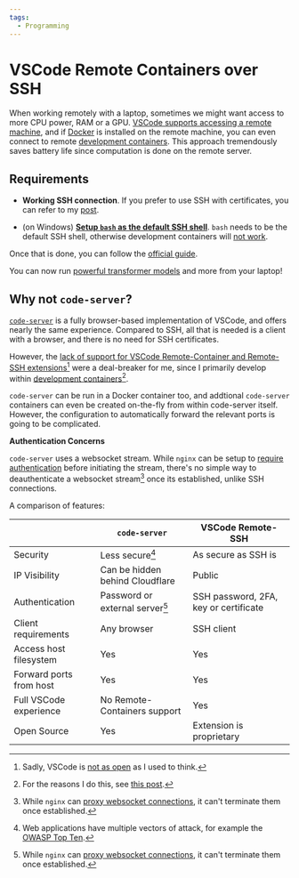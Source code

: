 ```yaml
---
tags:
  - Programming
---
```

# VSCode Remote Containers over SSH

When working remotely with a laptop, sometimes we might want access to more CPU power, RAM or a GPU. [VSCode supports accessing a remote machine][vscode-ssh], and if [Docker][docker] is installed on the remote machine, you can even connect to remote [development containers][devcontainers]. This approach tremendously saves battery life since computation is done on the remote server.

## Requirements

- **Working SSH connection**. If you prefer to use SSH with certificates, you can refer to my [post](2022-02-07-ssh-with-certificates.md).

- (on Windows) [**Setup `bash` as the default SSH shell**][bash-as-default-shell]. `bash` needs to be the default SSH shell, otherwise development containers will [not work][bash-must-be-default-shell].

Once that is done, you can follow the [official guide][vscode-ssh].

You can now run [powerful transformer models][gpt-j] and more from your laptop!

## Why not `code-server`?

[`code-server`][code-server] is a fully browser-based implementation of VSCode, and offers nearly the same experience. Compared to SSH, all that is needed is a client with a browser, and there is no need for SSH certificates.

However, the [lack of support for VSCode Remote-Container and Remote-SSH extensions][code-server-remote-extensions][^proprietary-extensions] were a deal-breaker for me, since I primarily develop within [development containers][devcontainers][^devcontainers].

`code-server` can be run in a Docker container too, and addtional `code-server` containers can even be created on-the-fly from within code-server itself. However, the configuration to automatically forward the relevant ports is going to be complicated.

**Authentication Concerns**

`code-server` uses a websocket stream. While `nginx` can be setup to [require authentication][nginx-auth] before initiating the stream, there's no simple way to deauthenticate a websocket stream[^nginx] once its established, unlike SSH connections.

A comparison of features:

|  | `code-server` | VSCode Remote-SSH |
|---|---|---|
| Security | Less secure[^http-security] | As secure as SSH is |
| IP Visibility | Can be hidden behind Cloudflare | Public |
| Authentication | Password or external server[^nginx] | SSH password, 2FA, key or certificate |
| Client requirements | Any browser | SSH client |
| Access host filesystem | Yes | Yes |
| Forward ports from host | Yes | Yes |
| Full VSCode experience | No Remote-Containers support | Yes |
| Open Source | Yes | Extension is proprietary |

[^proprietary-extensions]: Sadly, VSCode is [not as open](https://news.ycombinator.com/item?id=24047638) as I used to think.
[^devcontainers]: For the reasons I do this, see [this post](2021-11-17-developing-in-wsl-containers.md).
[^nginx]: While `nginx` can [proxy websocket connections](https://nginx.org/en/docs/http/websocket.html), it can't terminate them once established.
[^http-security]: Web applications have multiple vectors of attack, for example the [OWASP Top Ten](https://owasp.org/www-project-top-ten/).


[bash-as-default-shell]:  https://www.hanselman.com/blog/the-easy-way-how-to-ssh-into-bash-and-wsl2-on-windows-10-from-an-external-machine
[bash-must-be-default-shell]: https://code.visualstudio.com/docs/remote/ssh#_known-limitations
[code-server-remote-extensions]: https://github.com/coder/code-server/issues/1315
[code-server]: https://github.com/coder/code-server
[devcontainers]: https://code.visualstudio.com/docs/remote/containers
[docker]: https://www.docker.com/
[gpt-j]: https://huggingface.co/EleutherAI/gpt-j-6B
[nginx-auth]: https://nginx.org/en/docs/http/ngx_http_auth_request_module.html
[vscode-ssh]: https://code.visualstudio.com/docs/remote/ssh